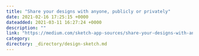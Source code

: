 ```yaml
---
title: "Share your designs with anyone, publicly or privately"
date: 2021-02-16 17:25:15 +0000
dateadded: 2021-03-11 16:27:24 +0000
description: ""
link: "https://medium.com/sketch-app-sources/share-your-designs-with-anyone-publicly-or-privately-9a1b1fe9d3f?source=rss----d23119b14977---4"
category:
directory: _directory/design-sketch.md
---
```

